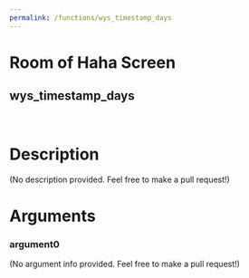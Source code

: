 ```yaml
---
permalink: /functions/wys_timestamp_days
---
```

# Room of Haha Screen  
## wys_timestamp_days  
&nbsp;  
# Description  
(No description provided. Feel free to make a pull request!) 
&nbsp;  
# Arguments
### argument0
(No argument info provided. Feel free to make a pull request!)
&nbsp;  


